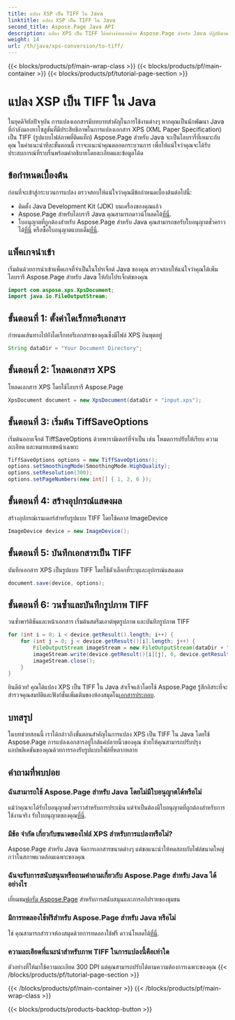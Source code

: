 ```yaml
---
title: แปลง XSP เป็น TIFF ใน Java
linktitle: แปลง XSP เป็น TIFF ใน Java
second_title: Aspose.Page Java API
description: แปลง XPS เป็น TIFF ได้อย่างง่ายดายด้วย Aspose.Page สำหรับ Java ปฏิบัติตามคำแนะนำทีละขั้นตอนของเราเพื่อการบูรณาการที่ราบรื่น ดาวน์โหลดเดี๋ยวนี้!
weight: 14
url: /th/java/xps-conversion/to-tiff/
---
```


{{< blocks/products/pf/main-wrap-class >}}
{{< blocks/products/pf/main-container >}}
{{< blocks/products/pf/tutorial-page-section >}}

# แปลง XSP เป็น TIFF ใน Java

ในยุคดิจิทัลปัจจุบัน การแปลงเอกสารมีบทบาทสำคัญในการใช้งานต่างๆ หากคุณเป็นนักพัฒนา Java ที่กำลังมองหาโซลูชันที่มีประสิทธิภาพในการแปลงเอกสาร XPS (XML Paper Specification) เป็น TIFF (รูปแบบไฟล์ภาพที่ติดแท็ก) Aspose.Page สำหรับ Java จะเป็นไลบรารี่ที่เหมาะกับคุณ ในคำแนะนำทีละขั้นตอนนี้ เราจะแนะนำคุณตลอดกระบวนการ เพื่อให้แน่ใจว่าคุณจะได้รับประสบการณ์ที่ราบรื่นพร้อมคำอธิบายโดยละเอียดและข้อมูลโค้ด
## ข้อกำหนดเบื้องต้น
ก่อนที่จะเข้าสู่กระบวนการแปลง ตรวจสอบให้แน่ใจว่าคุณมีข้อกำหนดเบื้องต้นต่อไปนี้:
- ติดตั้ง Java Development Kit (JDK) บนเครื่องของคุณแล้ว
-  Aspose.Page สำหรับไลบรารี Java คุณสามารถดาวน์โหลดได้[ที่นี่](https://releases.aspose.com/page/java/).
-  ใบอนุญาตที่ถูกต้องสำหรับ Aspose.Page สำหรับ Java คุณสามารถขอรับใบอนุญาตชั่วคราวได้[ที่นี่](https://purchase.aspose.com/temporary-license/) หรือซื้อใบอนุญาตแบบเต็ม[ที่นี่](https://purchase.aspose.com/buy).
## แพ็คเกจนำเข้า
เริ่มต้นด้วยการนำเข้าแพ็คเกจที่จำเป็นในโปรเจ็กต์ Java ของคุณ ตรวจสอบให้แน่ใจว่าคุณได้เพิ่มไลบรารี Aspose.Page สำหรับ Java ให้กับโปรเจ็กต์ของคุณ
```java
import com.aspose.xps.XpsDocument;
import java.io.FileOutputStream;
```
## ขั้นตอนที่ 1: ตั้งค่าไดเร็กทอรีเอกสาร
กำหนดเส้นทางไปยังไดเร็กทอรีเอกสารของคุณซึ่งมีไฟล์ XPS อินพุตอยู่
```java
String dataDir = "Your Document Directory";
```
## ขั้นตอนที่ 2: โหลดเอกสาร XPS
โหลดเอกสาร XPS โดยใช้ไลบรารี Aspose.Page
```java
XpsDocument document = new XpsDocument(dataDir + "input.xps");
```
## ขั้นตอนที่ 3: เริ่มต้น TiffSaveOptions
เริ่มต้นออบเจ็กต์ TiffSaveOptions ด้วยพารามิเตอร์ที่จำเป็น เช่น โหมดการปรับให้เรียบ ความละเอียด และหมายเลขหน้าเฉพาะ
```java
TiffSaveOptions options = new TiffSaveOptions();
options.setSmoothingMode(SmoothingMode.HighQuality);
options.setResolution(300);
options.setPageNumbers(new int[] { 1, 2, 6 });
```
## ขั้นตอนที่ 4: สร้างอุปกรณ์แสดงผล
สร้างอุปกรณ์เรนเดอร์สำหรับรูปแบบ TIFF โดยใช้คลาส ImageDevice
```java
ImageDevice device = new ImageDevice();
```
## ขั้นตอนที่ 5: บันทึกเอกสารเป็น TIFF
บันทึกเอกสาร XPS เป็นรูปแบบ TIFF โดยใช้ตัวเลือกที่ระบุและอุปกรณ์แสดงผล
```java
document.save(device, options);
```
## ขั้นตอนที่ 6: วนซ้ำและบันทึกรูปภาพ TIFF
วนซ้ำพาร์ติชันและหน้าเอกสาร เริ่มต้นสตรีมเอาต์พุตรูปภาพ และบันทึกรูปภาพ TIFF
```java
for (int i = 0; i < device.getResult().length; i++) {
    for (int j = 0; j < device.getResult()[i].length; j++) {
        FileOutputStream imageStream = new FileOutputStream(dataDir + "XPStoTIFF" + "_" + (i + 1) + "_" + (j + 1) + ".tif");
        imageStream.write(device.getResult()[i][j], 0, device.getResult()[i][j].length);
        imageStream.close();
    }
}
```
 ยินดีด้วย! คุณได้แปลง XPS เป็น TIFF ใน Java สำเร็จแล้วโดยใช้ Aspose.Page รู้สึกอิสระที่จะสำรวจคุณสมบัติและฟังก์ชั่นเพิ่มเติมของห้องสมุดใน[เอกสารประกอบ](https://reference.aspose.com/page/java/).
## บทสรุป
ในบทช่วยสอนนี้ เราได้กล่าวถึงขั้นตอนสำคัญในการแปลง XPS เป็น TIFF ใน Java โดยใช้ Aspose.Page การแปลงเอกสารอยู่ใกล้แค่ปลายนิ้วของคุณ ช่วยให้คุณสามารถปรับปรุงแอปพลิเคชันของคุณด้วยการรองรับรูปแบบไฟล์ที่หลากหลาย
## คำถามที่พบบ่อย
### ฉันสามารถใช้ Aspose.Page สำหรับ Java โดยไม่มีใบอนุญาตได้หรือไม่
 แม้ว่าคุณจะได้รับใบอนุญาตชั่วคราวสำหรับการประเมิน แต่จำเป็นต้องมีใบอนุญาตที่ถูกต้องสำหรับการใช้งานจริง รับใบอนุญาตของคุณ[ที่นี่](https://purchase.aspose.com/buy).
### มีข้อ จำกัด เกี่ยวกับขนาดของไฟล์ XPS สำหรับการแปลงหรือไม่?
Aspose.Page สำหรับ Java จัดการเอกสารขนาดต่างๆ แต่ขอแนะนำให้ทดสอบกับไฟล์ขนาดใหญ่กว่าในสภาพแวดล้อมเฉพาะของคุณ
### ฉันจะรับการสนับสนุนหรือถามคำถามเกี่ยวกับ Aspose.Page สำหรับ Java ได้อย่างไร
 เยี่ยมชม[ฟอรั่ม Aspose.Page](https://forum.aspose.com/c/page/39) สำหรับการสนับสนุนและการอภิปรายของชุมชน
### มีการทดลองใช้ฟรีสำหรับ Aspose.Page สำหรับ Java หรือไม่
 ใช่ คุณสามารถสำรวจห้องสมุดด้วยการทดลองใช้ฟรี ดาวน์โหลดได้[ที่นี่](https://releases.aspose.com/).
### ความละเอียดที่แนะนำสำหรับภาพ TIFF ในการแปลงนี้คือเท่าใด
ตัวอย่างที่ให้มาใช้ความละเอียด 300 DPI แต่คุณสามารถปรับได้ตามความต้องการเฉพาะของคุณ
{{< /blocks/products/pf/tutorial-page-section >}}

{{< /blocks/products/pf/main-container >}}
{{< /blocks/products/pf/main-wrap-class >}}

{{< blocks/products/products-backtop-button >}}
